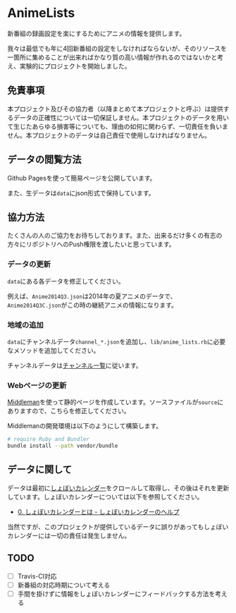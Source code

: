 # AnimeLists

新番組の録画設定を楽にするためにアニメの情報を提供します。

我々は最低でも年に4回新番組の設定をしなければならないが、そのリソースを一箇所に集めることが出来ればかなり質の高い情報が作れるのではないかと考え、実験的にプロジェクトを開始しました。

## 免責事項

本プロジェクト及びその協力者（以降まとめて本プロジェクトと呼ぶ）は提供するデータの正確性については一切保証しません。本プロジェクトのデータを用いて生じたあらゆる損害等についても、理由の如何に関わらず、一切責任を負いません。本プロジェクトのデータは自己責任で使用しなければなりません。

## データの閲覧方法

Github Pagesを使って簡易ページを公開しています。

また、生データは`data`にjson形式で保持しています。

## 協力方法

たくさんの人のご協力をお待ちしております。また、出来るだけ多くの有志の方々にリポジトリへのPush権限を渡したいと思っています。

### データの更新

`data`にある各データを修正してください。

例えば、`Anime2014Q3.json`は2014年の夏アニメのデータで、`Anime2014Q3C.json`がこの時の継続アニメの情報になります。

### 地域の追加

`data`にチャンネルデータ`channel_*.json`を追加し、`lib/anime_lists.rb`に必要なメソッドを追加してください。

チャンネルデータは[チャンネル一覧](http://cal.syoboi.jp/chlist.php)に従います。

### Webページの更新

[Middleman](http://middlemanapp.com/jp/)を使って静的ページを作成しています。ソースファイルが`source`にありますので、こちらを修正してください。

Middlemanの開発環境は以下のようにして構築します。

```sh
# require Ruby and Bundler
bundle install --path vendor/bundle
```

## データに関して

データは最初に[しょぼいカレンダー](http://cal.syoboi.jp/)をクロールして取得し、その後はそれを更新しています。しょぼいカレンダーについては以下を参照してください。

* [0. しょぼいカレンダーとは - しょぼいカレンダーのヘルプ](https://sites.google.com/site/syobocal/syoboi-calendar-toha)

当然ですが、このプロジェクトが提供しているデータに誤りがあってもしょぼいカレンダーには一切の責任は発生しません。

## TODO

- [ ] Travis-CI対応
- [ ] 新番組の対応時期について考える
- [ ] 手間を掛けずに情報をしょぼいカレンダーにフィードバックする方法を考える